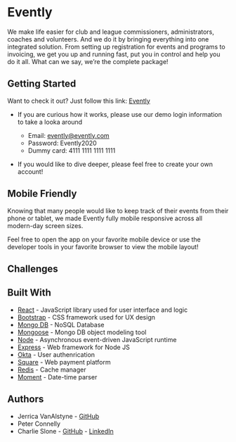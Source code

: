 # Evently

We make life easier for club and league commissioners, administrators, coaches and volunteers. And we do it by bringing everything into one integrated solution. From setting up registration for events and programs to invoicing, we get you up and running fast, put you in control and help you do it all. What can we say, we’re the complete package!

## Getting Started

Want to check it out?
Just follow this link: [Evently](https://evently2020.herokuapp.com/)

* If you are curious how it works, please use our demo login information to take a looka around
    * Email: evently@evently.com
    * Password: Evently2020
    * Dummy card: 4111 1111 1111 1111

* If you would like to dive deeper, please feel free to create your own account!

## Mobile Friendly

Knowing that many people would like to keep track of their events from their phone or tablet, we made Evently fully mobile responsive across all modern-day screen sizes.

Feel free to open the app on your favorite mobile device or use the developer tools in your favorite browser to view the mobile layout!

## Challenges



## Built With
* [React](https://reactjs.org/) - JavaScript library used for user interface and logic
* [Bootstrap](https://bootstrap.com) - CSS framework used for UX design
* [Mongo DB](https://www.mongodb.com/) - NoSQL Database
* [Mongoose](https://www.npmjs.com/package/mongoose) - Mongo DB object modeling tool
* [Node](https://nodejs.org/en/) - Asynchronous event-driven JavaScript runtime
* [Express](https://expressjs.com/) - Web framework for Node JS
* [Okta](https://www.okta.com/) - User authenrication
* [Square](https://developer.squareup.com/us/en) - Web payment platform
* [Redis](https://redis.io/) - Cache manager
* [Moment](https://momentjs.com/) - Date-time parser

## Authors

* Jerrica VanAlstyne - [GitHub](https://github.com/jsvanalstyne)
* Peter Connelly
* Charlie Slone - [GitHub](https://github.com/ctslone) - [LinkedIn](https://www.linkedin.com/in/charlie-slone-704311a9/)
